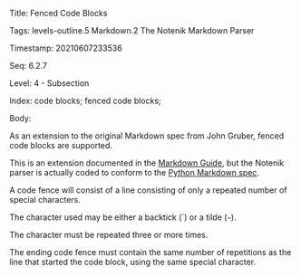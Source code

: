 Title:  Fenced Code Blocks

Tags:   levels-outline.5 Markdown.2 The Notenik Markdown Parser

Timestamp: 20210607233536

Seq:    6.2.7

Level:  4 - Subsection

Index:  code blocks; fenced code blocks; 

Body: 

As an extension to the original Markdown spec from John Gruber, fenced code blocks are supported.  

This is an extension documented in the [Markdown Guide](https://www.markdownguide.org/extended-syntax/), but the Notenik parser is actually coded to conform to the [Python Markdown spec](https://python-markdown.github.io/extensions/fenced_code_blocks/).

A code fence will consist of a line consisting of only a repeated number of special characters. 

The character used may be either a backtick (\`) or a tilde (`~`). 

The character must be repeated three or more times. 

The ending code fence must contain the same number of repetitions as the line that started the code block, using the same special character.

